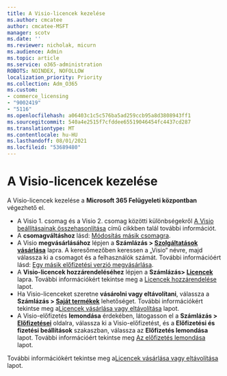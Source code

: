 ```yaml
---
title: A Visio-licencek kezelése
ms.author: cmcatee
author: cmcatee-MSFT
manager: scotv
ms.date: ''
ms.reviewer: nicholak, micurn
ms.audience: Admin
ms.topic: article
ms.service: o365-administration
ROBOTS: NOINDEX, NOFOLLOW
localization_priority: Priority
ms.collection: Adm_O365
ms.custom:
- commerce_licensing
- "9002419"
- "5116"
ms.openlocfilehash: a06403c1c5c576ba5ad259ccb95a8d3808943ff1
ms.sourcegitcommit: 540a4e2515f7cfddee65519046454fc4437cd287
ms.translationtype: MT
ms.contentlocale: hu-HU
ms.lasthandoff: 08/01/2021
ms.locfileid: "53689480"
---
```

# <a name="visio-license-management"></a>A Visio-licencek kezelése

A Visio-licencek kezelése a **Microsoft 365 Felügyeleti központban** végezhető el.

- A Visio 1. csomag és a Visio 2. csomag közötti különbségekről [A Visio beállításainak összehasonlítása](https://www.microsoft.com/microsoft-365/visio/microsoft-visio-plans-and-pricing-compare-visio-options?rtc=1) című cikkben talál további információt.
- A **csomagváltáshoz** lásd: [Módosítás másik csomagra](/microsoft-365/commerce/subscriptions/upgrade-to-different-plan).
- A Visio **megvásárlásához** lépjen a **Számlázás > [Szolgáltatások vásárlása](https://go.microsoft.com/fwlink/p/?linkid=868433)** lapra. A keresőmezőben keressen a „Visio“ névre, majd válassza ki a csomagot és a felhasználók számát. További információért lásd: [Egy másik előfizetési verzió megvásárlása](/microsoft-365/commerce/try-or-buy-microsoft-365#buy-a-different-subscription).
- A **Visio-licencek hozzárendeléséhez** lépjen a **Számlázás> [Licencek](https://go.microsoft.com/fwlink/p/?linkid=842264)** lapra. További információkért tekintse meg a [Licencek hozzárendelése](/microsoft-365/admin/manage/assign-licenses-to-users) lapot.
- Ha Visio-licenceket szeretne **vásárolni vagy eltávolítani**, válassza a **Számlázás > [Saját termékek](https://go.microsoft.com/fwlink/p/?linkid=842054)** lehetőséget. További információkért tekintse meg a[Licencek vásárlása vagy eltávolítása](/microsoft-365/commerce/licenses/buy-licenses#buy-or-remove-licenses-for-your-business-subscription) lapot.
- A Visio-előfizetés **lemondása** érdekében, látogasson el a **Számlázás > [Előfizetései](https://go.microsoft.com/fwlink/p/?linkid=842054)** oldalra, válassza ki a Visio-előfizetést, és a **Előfizetési és fizetési beállítások** szakaszban, válassza az **Előfizetés lemondása** lapot. További információért tekintse meg [Az előfizetés lemondása](/microsoft-365/commerce/subscriptions/cancel-your-subscription) lapot.

További információkért tekintse meg a[Licencek vásárlása vagy eltávolítása](/microsoft-365/commerce/licenses/buy-licenses) lapot.